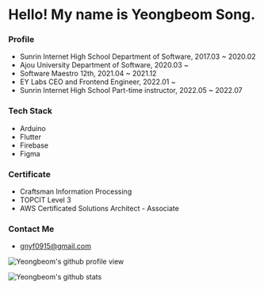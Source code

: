 # Hello! My name is Yeongbeom Song.

### Profile
- Sunrin Internet High School Department of Software, 2017.03 ~ 2020.02
- Ajou University Department of Software, 2020.03 ~
- Software Maestro 12th, 2021.04 ~ 2021.12
- EY Labs CEO and Frontend Engineer, 2022.01 ~
- Sunrin Internet High School Part-time instructor, 2022.05 ~ 2022.07

### Tech Stack
- Arduino
- Flutter
- Firebase
- Figma


### Certificate
- Craftsman Information Processing
- TOPCIT Level 3 
- AWS Certificated Solutions Architect - Associate


### Contact Me
- gnyf0915@gmail.com

![Yeongbeom's github profile view](https://komarev.com/ghpvc/?username=GENYF)

![Yeongbeom's github stats](https://github-readme-stats.vercel.app/api?username=GENYF&count_private=true&show_icons=true)
